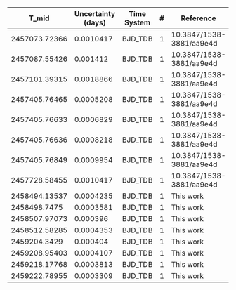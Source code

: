 |T_mid        |Uncertainty (days)|Time System|#  |Reference           |
|-------------|------------------|-----------|---|--------------------|
|2457073.72366|0.0010417         |BJD_TDB    |1  |10.3847/1538-3881/aa9e4d|
|2457087.55426|0.001412          |BJD_TDB    |1  |10.3847/1538-3881/aa9e4d|
|2457101.39315|0.0018866         |BJD_TDB    |1  |10.3847/1538-3881/aa9e4d|
|2457405.76465|0.0005208         |BJD_TDB    |1  |10.3847/1538-3881/aa9e4d|
|2457405.76633|0.0006829         |BJD_TDB    |1  |10.3847/1538-3881/aa9e4d|
|2457405.76636|0.0008218         |BJD_TDB    |1  |10.3847/1538-3881/aa9e4d|
|2457405.76849|0.0009954         |BJD_TDB    |1  |10.3847/1538-3881/aa9e4d|
|2457728.58455|0.0010417         |BJD_TDB    |1  |10.3847/1538-3881/aa9e4d|
|2458494.13537|0.0004235         |BJD_TDB    |1  |This work           |
|2458498.7475 |0.0003581         |BJD_TDB    |1  |This work           |
|2458507.97073|0.000396          |BJD_TDB    |1  |This work           |
|2458512.58285|0.0004353         |BJD_TDB    |1  |This work           |
|2459204.3429 |0.000404          |BJD_TDB    |1  |This work           |
|2459208.95403|0.0004107         |BJD_TDB    |1  |This work           |
|2459218.17768|0.0003813         |BJD_TDB    |1  |This work           |
|2459222.78955|0.0003309         |BJD_TDB    |1  |This work           |
